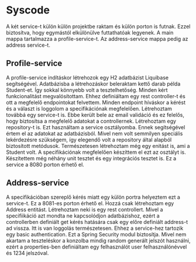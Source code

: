 # Syscode
A két service-t külön külön projektbe raktam és külön porton is futnak. Ezzel biztosítva, hogy egymástól elkülönülve futtathatóak legyenek.
A main mappa tartalmazza a profile-service-t. Az address-service mappa pedig az address service-t.
## Profile-service
A profile-service indításkor létrehozok egy H2 adatbázist Liquibase segítségével. Adatbázisba a létrehozáskor beleraktam kettő darab példa Student-et. Így sokkal könnyebb volt a tesztelhetőség.
Minden kért funkcionalitást megvalósítottam. Ehhez definiáltam egy rest controller-t és ott a megfelelő endpointokat felvettem. Minden endpoint híváskor a kérést és a választ is loggolom a specifikációnak megfelelően. Létrehoztam továbbá egy service-t is. Ebbe került bele az email validáció és ez felelős, hogy biztosítsa a megfelelő adatokat a controllernek. Létrehoztam egy repository-t is. Ezt használtam a service osztályomba. Ennek segítségével értem el az adatokat az adatbázisból. Mivel nem volt semmilyen speciális lekérdezésre szükségem, így elegendő volt a repository által alapból biztosított metódusok. Természetesen létrehoztam még egy enitást is, ami a Student volt. A specifikációnak megfelelően készíttem el ezt az osztályt is. Készítettem még néhány unit tesztet és egy integrációs tesztet is. Ez a service a 8080 porton érhető el.
## Address-service
A specifikációban szereplő kérés miatt egy külön portra helyeztem ezt a service-t. Ez a 8081-es porton érhető el. Hozzá csak létrehoztam egy Address entitást. Létrehoztam neki is egy rest controllert. Mivel a specifiikáció azt mondta ne kapcsolódjon adatbázishoz, ezért a controllerben definiált get kérés hatására csak egy előre definiált address-t ad vissza. Itt is van loggolás természetesen. Ehhez a service-hez tartozik egy basic authentication. Ezt a Spring Security modul biztosítja. Mivel nem akartam a teszteléskor a konzolba mindig random generált jelszót használni, ezért a properties-ben definiáltam egy felhasználót user felhasználónévvel és 1234 jelszóval.
